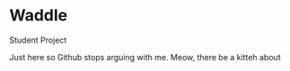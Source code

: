 # Waddle
Student Project

Just here so Github stops arguing with me.
Meow, there be a kitteh about 
